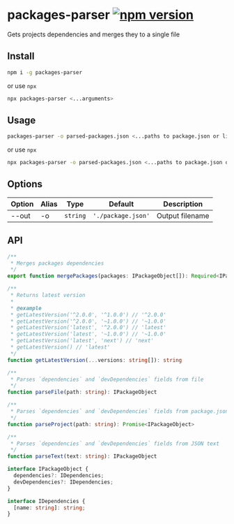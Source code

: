# packages-parser [![npm version](https://badge.fury.io/js/packages-parser.svg)](http://badge.fury.io/js/packages-parser)

Gets projects dependencies and merges they to a single file

## Install
```bash
npm i -g packages-parser
```
or use `npx`
```bash
npx packages-parser <...arguments>
```

## Usage
```bash
packages-parser -o parsed-packages.json <...paths to package.json or links of GitHub project>
```
or use `npx`
```bash
npx packages-parser -o parsed-packages.json <...paths to package.json or links of GitHub project>
```

## Options

| Option | Alias | Type     | Default            | Description     |
| ------ | ----- | -------- | ------------------ | --------------- |
| --out  | -o    | `string` | `'./package.json'` | Output filename |

## API
```ts
/**
 * Merges packages dependencies
 */
export function mergePackages(packages: IPackageObject[]): Required<IPackageObject> {

/**
 * Returns latest version
 * 
 * @example
 * getLatestVersion('^2.0.0', '^1.0.0') // '^2.0.0'
 * getLatestVersion('^2.0.0', '~1.0.0') // '~1.0.0'
 * getLatestVersion('latest', '^2.0.0') // 'latest'
 * getLatestVersion('latest', '~1.0.0') // '~1.0.0'
 * getLatestVersion('latest', 'next') // 'next'
 * getLatestVersion() // 'latest'
 */
function getLatestVersion(...versions: string[]): string

/**
 * Parses `dependencies` and `devDependencies` fields from file
 */
function parseFile(path: string): IPackageObject

/**
 * Parses `dependencies` and `devDependencies` fields from package.json of GitHub project.
 */
function parseProject(path: string): Promise<IPackageObject>

/**
 * Parses `dependencies` and `devDependencies` fields from JSON text
 */
function parseText(text: string): IPackageObject

interface IPackageObject {
  dependencies?: IDependencies;
  devDependencies?: IDependencies;
}

interface IDependencies {
  [name: string]: string;
}
```
